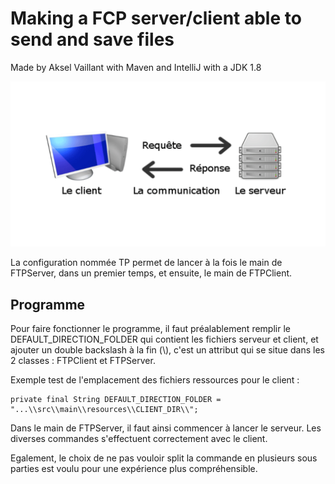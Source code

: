 # Making a FCP server/client able to send and save files
Made by Aksel Vaillant with Maven and IntelliJ with a JDK 1.8

![img.png](img.png)

La configuration nommée TP permet de lancer à la fois le main de FTPServer, dans un premier temps, et ensuite,
le main de FTPClient.

## Programme
Pour faire fonctionner le programme, il faut préalablement remplir le DEFAULT_DIRECTION_FOLDER 
qui contient les fichiers serveur et client, et ajouter un double backslash à la fin (\\), 
c'est un attribut qui se situe dans les 2 classes : FTPClient et FTPServer. 

Exemple test de l'emplacement des fichiers ressources pour le client :

    private final String DEFAULT_DIRECTION_FOLDER = "...\\src\\main\\resources\\CLIENT_DIR\\";

Dans le main de FTPServer, il faut ainsi commencer à lancer le serveur. Les diverses commandes s'effectuent 
correctement avec le client.

Egalement, le choix de ne pas vouloir split la commande en plusieurs sous parties est voulu pour
une expérience plus compréhensible.

